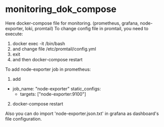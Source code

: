 # monitoring_dok_compose
Here docker-compose file for monitoring. (prometheus, grafana, node-exporter, loki, promtail)
To change config file in promtail, you need to execute:
1. docker exec -it <container with promtail> /bin/bash
2. and change file /etc/promtail/config.yml
3. exit
4. and then docker-compose restart

To add node-exporter job in prometheus:
1. add 
  - job_name: "node-exporter"
    static_configs:
      - targets: ["node-exporter:9100"]
2. docker-compose restart

Also you can do import 'node-exporter.json.txt' in grafana as dashboard's file configuration. 
